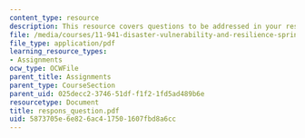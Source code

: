 ```yaml
---
content_type: resource
description: This resource covers questions to be addressed in your response paper.
file: /media/courses/11-941-disaster-vulnerability-and-resilience-spring-2005/5873705e6e826ac417501607fbd8a6cc_respons_question.pdf
file_type: application/pdf
learning_resource_types:
- Assignments
ocw_type: OCWFile
parent_title: Assignments
parent_type: CourseSection
parent_uid: 025decc2-3746-51df-f1f2-1fd5ad489b6e
resourcetype: Document
title: respons_question.pdf
uid: 5873705e-6e82-6ac4-1750-1607fbd8a6cc
---
```

